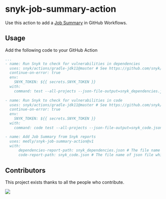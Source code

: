 # snyk-job-summary-action

Use this action to add a [Job Summary](https://github.blog/2022-05-09-supercharging-github-actions-with-job-summaries/) in GitHub Workflows.

## Usage

Add the following code to your GitHub Action

```yaml
...
- name: Run Snyk to check for vulnerabilities in dependencies
  uses: snyk/actions/gradle-jdk11@master # See https://github.com/snyk/actions for other supported build tools/languages
  continue-on-error: true
  env:
    SNYK_TOKEN: ${{ secrets.SNYK_TOKEN }}
  with:
    command: test --all-projects --json-file-output=snyk_dependencies.json
          
- name: Run Snyk to check for vulnerabilities in code
  uses: snyk/actions/gradle-jdk11@master # See https://github.com/snyk/actions for other supported build tools/languages
  continue-on-error: true
  env:
    SNYK_TOKEN: ${{ secrets.SNYK_TOKEN }}
  with:
    command: code test --all-projects --json-file-output=snyk_code.json

- name: Add Job Summary from Snyk reports
  uses: medly/snyk-job-summary-action@v1
  with:
      dependencies-report-path: snyk_dependencies.json # The file name of json file which is generated on snyk test
      code-report-path: snyk_code.json # The file name of json file which is generated on snyk code test
```
## Contributors

This project exists thanks to all the people who contribute.

<a href="https://github.com/medly/snyk-job-summary-action/graphs/contributors">
  <img src="https://contrib.rocks/image?repo=medly/snyk-job-summary-action" />
</a>
